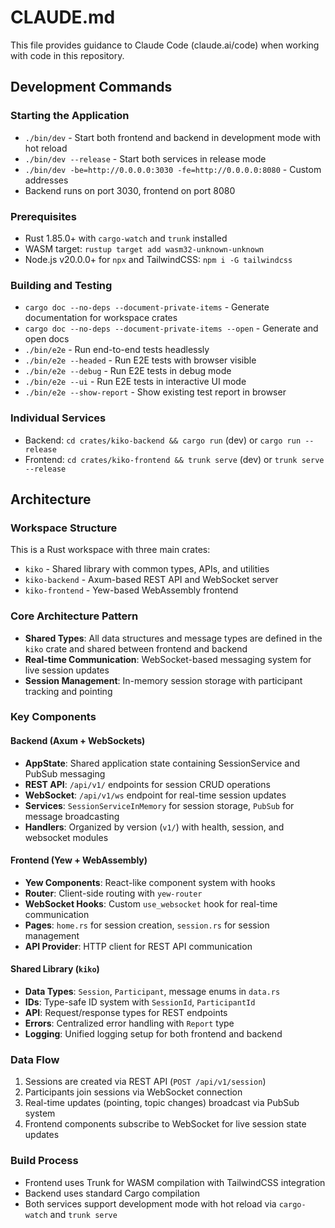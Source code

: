 # CLAUDE.md

This file provides guidance to Claude Code (claude.ai/code) when working with code in this repository.

## Development Commands

### Starting the Application
- `./bin/dev` - Start both frontend and backend in development mode with hot reload
- `./bin/dev --release` - Start both services in release mode
- `./bin/dev -be=http://0.0.0.0:3030 -fe=http://0.0.0.0:8080` - Custom addresses
- Backend runs on port 3030, frontend on port 8080

### Prerequisites
- Rust 1.85.0+ with `cargo-watch` and `trunk` installed
- WASM target: `rustup target add wasm32-unknown-unknown`
- Node.js v20.0.0+ for `npx` and TailwindCSS: `npm i -G tailwindcss`

### Building and Testing
- `cargo doc --no-deps --document-private-items` - Generate documentation for workspace crates
- `cargo doc --no-deps --document-private-items --open` - Generate and open docs
- `./bin/e2e` - Run end-to-end tests headlessly
- `./bin/e2e --headed` - Run E2E tests with browser visible
- `./bin/e2e --debug` - Run E2E tests in debug mode
- `./bin/e2e --ui` - Run E2E tests in interactive UI mode
- `./bin/e2e --show-report` - Show existing test report in browser

### Individual Services
- Backend: `cd crates/kiko-backend && cargo run` (dev) or `cargo run --release`
- Frontend: `cd crates/kiko-frontend && trunk serve` (dev) or `trunk serve --release`

## Architecture

### Workspace Structure
This is a Rust workspace with three main crates:
- `kiko` - Shared library with common types, APIs, and utilities
- `kiko-backend` - Axum-based REST API and WebSocket server
- `kiko-frontend` - Yew-based WebAssembly frontend

### Core Architecture Pattern
- **Shared Types**: All data structures and message types are defined in the `kiko` crate and shared between frontend and backend
- **Real-time Communication**: WebSocket-based messaging system for live session updates
- **Session Management**: In-memory session storage with participant tracking and pointing

### Key Components

#### Backend (Axum + WebSockets)
- **AppState**: Shared application state containing SessionService and PubSub messaging
- **REST API**: `/api/v1/` endpoints for session CRUD operations
- **WebSocket**: `/api/v1/ws` endpoint for real-time session updates
- **Services**: `SessionServiceInMemory` for session storage, `PubSub` for message broadcasting
- **Handlers**: Organized by version (`v1/`) with health, session, and websocket modules

#### Frontend (Yew + WebAssembly)
- **Yew Components**: React-like component system with hooks
- **Router**: Client-side routing with `yew-router`
- **WebSocket Hooks**: Custom `use_websocket` hook for real-time communication
- **Pages**: `home.rs` for session creation, `session.rs` for session management
- **API Provider**: HTTP client for REST API communication

#### Shared Library (`kiko`)
- **Data Types**: `Session`, `Participant`, message enums in `data.rs`
- **IDs**: Type-safe ID system with `SessionId`, `ParticipantId`
- **API**: Request/response types for REST endpoints
- **Errors**: Centralized error handling with `Report` type
- **Logging**: Unified logging setup for both frontend and backend

### Data Flow
1. Sessions are created via REST API (`POST /api/v1/session`)
2. Participants join sessions via WebSocket connection
3. Real-time updates (pointing, topic changes) broadcast via PubSub system
4. Frontend components subscribe to WebSocket for live session state updates

### Build Process
- Frontend uses Trunk for WASM compilation with TailwindCSS integration
- Backend uses standard Cargo compilation
- Both services support development mode with hot reload via `cargo-watch` and `trunk serve`